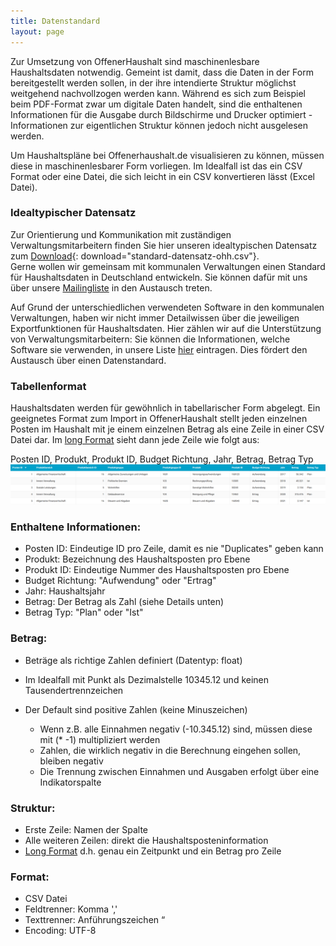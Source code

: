 ```yaml
---
title: Datenstandard
layout: page
---
```

Zur Umsetzung von OffenerHaushalt sind maschinenlesbare Haushaltsdaten notwendig. Gemeint ist damit, dass die Daten in der Form bereitgestellt werden sollen, in der ihre intendierte Struktur möglichst weitgehend nachvollzogen werden kann. Während es sich zum Beispiel beim PDF-Format zwar um digitale Daten handelt, sind die enthaltenen Informationen für die Ausgabe durch Bildschirme und Drucker optimiert - Informationen zur eigentlichen Struktur können jedoch nicht ausgelesen werden.

Um Haushaltspläne bei Offenerhaushalt.de visualisieren zu können, müssen diese in maschinenlesbarer Form vorliegen. Im Idealfall ist das ein CSV Format oder eine Datei, die sich leicht in ein CSV konvertieren lässt (Excel Datei).

### Idealtypischer Datensatz

Zur Orientierung und Kommunikation mit zuständigen Verwaltungsmitarbeitern finden Sie hier unseren idealtypischen Datensatz zum [Download](https://rawgit.com/okfde/offenerhaushalt.de/gh-pages/_haushalte-data/standard-datensatz-ohh.csv){: download="standard-datensatz-ohh.csv"}.  
Gerne wollen wir gemeinsam mit kommunalen Verwaltungen einen Standard für Haushaltsdaten in Deutschland entwickeln. Sie können dafür mit uns über unsere [Mailingliste](https://lists.okfn.org/mailman/listinfo/offener-haushalt) in den Austausch treten.

Auf Grund der unterschiedlichen verwendeten Software in den kommunalen Verwaltungen, haben wir nicht immer Detailwissen über die jeweiligen Exportfunktionen für Haushaltsdaten. Hier zählen wir auf die Unterstützung von Verwaltungsmitarbeitern: Sie können die Informationen, welche Software sie verwenden, in unsere Liste [hier](https://docs.google.com/spreadsheets/d/12UHEsLjLCMakLiM7Ruj3AJZzRrn70L_32IZu8z29amo/edit#gid=0) eintragen. Dies fördert
den Austausch über einen Datenstandard.

### Tabellenformat

Haushaltsdaten werden für gewöhnlich in tabellarischer Form abgelegt.
Ein geeignetes Format zum Import in OffenerHaushalt stellt jeden einzelnen Posten im Haushalt mit je einem einzelnen Betrag als eine Zeile in einer CSV Datei dar. Im [long Format](https://de.wikipedia.org/wiki/Wide-Format_und_Long-Format) sieht dann jede Zeile wie folgt aus:

Posten ID, Produkt, Produkt ID, Budget Richtung, Jahr, Betrag, Betrag Typ
![Bild Datenstandard](https://github.com/okfde/offenerhaushalt.de/blob/gh-pages/static/img/example_table.png)

### Enthaltene Informationen:
* Posten ID: Eindeutige ID pro Zeile, damit es nie "Duplicates" geben kann
* Produkt: Bezeichnung des Haushaltsposten pro Ebene
* Produkt ID: Eindeutige Nummer des Haushaltsposten pro Ebene
* Budget Richtung: "Aufwendung" oder "Ertrag"
* Jahr: Haushaltsjahr
* Betrag: Der Betrag als Zahl (siehe Details unten)
* Betrag Typ: "Plan" oder "Ist"

### Betrag:
* Beträge als richtige Zahlen definiert (Datentyp: float)
* Im Idealfall mit Punkt als Dezimalstelle 10345.12 und keinen Tausendertrennzeichen
* Der Default sind positive Zahlen (keine Minuszeichen)

  * Wenn z.B. alle Einnahmen negativ (-10.345.12) sind, müssen diese mit (* -1) multipliziert werden
  * Zahlen, die wirklich negativ in die Berechnung eingehen sollen, bleiben negativ
  * Die Trennung zwischen Einnahmen und Ausgaben erfolgt über eine Indikatorspalte

### Struktur:
* Erste Zeile: Namen der Spalte
* Alle weiteren Zeilen: direkt die Haushaltsposteninformation
* [Long Format](https://de.wikipedia.org/wiki/Wide-Format_und_Long-Format) d.h. genau ein Zeitpunkt und ein Betrag pro Zeile

### Format:
* CSV Datei
* Feldtrenner: Komma ','
* Texttrenner: Anführungszeichen “
* Encoding: UTF-8
